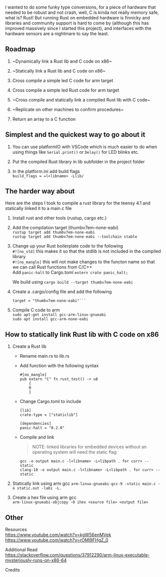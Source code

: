 I wanted to do some funky type conversions, for a piece of hardware that needed to be robust and not crash,
well, C is kinda not really memory safe, what is? Rust! But running Rust on embedded hardware is finnicky and
libraries and community support is hard to come by (although this has improved massively since I started this project), and interfaces with the hardware sensors are a nightmare to say the least.  

## Roadmap

1. ~Dynamically link a Rust lib and C code on x86~

2. ~Statically link a Rust lib and C code on x86~

3. Cross compile a simple led C code for arm target

4. Cross compile a simple led Rust code for arm target

5. ~Cross compile and statically link a compiled Rust lib with C code~

6. ~Replicate on other machines to confirm procedures~

7. Return an array to a C function

## Simplest and the quickest way to go about it 

1. You can use platformIO with VSCode which is much easier to do when using things like `Serial.print()` or `Delay()` for LED blinks etc.  

2. Put the compiled Rust library in lib subfolder in the project folder  

3. In the platform.ini add build flags  
    `build_flags = =l<libname> -Llib/`    

## The harder way about 

Here are the steps I took to compile a rust library for the teensy 4.1 and statically linked it to a main.c file

1. Install rust and other tools (rustup, cargo etc.)

2. Add the compilation target (thumbv7em-none-eabi)  
    `rustup target add thumbv7em-none-eabi`   
    `rustup target add thumbv7em-none-eabi --toolchain stable`  

3. Change up your Rust boilerplate code to the following  
    `#![no_std]` this makes it so that the stdlib is not included in the compiled library  
    `#![no_mangle]` this will not make changes to the functon name so that we can call Rust functions from C/C++  
    Add `panic-halt` to Cargo.toml
    `extern crate panic_halt;`  

    We build using `cargo build --target thumbv7em-none-eabi`  

4. Create a .cargo/config file and add the following  
    ```[build]
    target = "thumbv7em-none-eabi"```

5. Compile C code to arm  
    `sudo apt-get install gcc-arm-linux-gnueabi`  
    `sudo apt install gcc-arm-none-eabi`


## How to statically link Rust lib with C code on x86

1. Create a Rust lib
    * Rename main.rs to lib.rs
    * Add function with the following syntax
        ```
        #[no_mangle]
        pub extern "C" fn rust_test() -> u8
            {
            0
            }
        ```
    * Change Cargo.toml to include
        ```
        [lib]
        crate-type = ["staticlib"]

        [dependencies]
        panic-halt = "0.2.0"
        ```
    * Compile and link  
        > NOTE: linked libraries for embedded devices without an operating system will need the static flag  
        
        `gcc -o output main.c -l<libname> -L<libpath . for curr> --static`  
        `clang-10 -o output main.c -l<libname> -L<libpath . for curr> --static`

2. Statically link using arm gcc
    `arm-linux-gnueabi-gcc-9 -static main.c -o static.out -labi -L.`

3. Create a hex file using arm gcc  
    `arm-linux-gnueabi-objcopy -O ihex <source file> <output file>`


## Other

Resources  
https://www.youtube.com/watch?v=kgW56enMVek
https://www.youtube.com/watch?v=rOMl9FHgZ_0

Additional Read  
https://stackoverflow.com/questions/37912290/arm-linux-executable-mysteriously-runs-on-x86-64

Credits  

